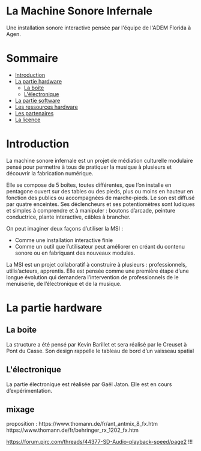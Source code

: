 # La Machine Sonore Infernale
Une installation sonore interactive pensée par l'équipe de l'ADEM Florida à Agen.
# Sommaire
* <a href="#intro">Introduction</a>
* <a href="#hardware">La partie hardware</a>
  + <a href="#bois">La boite</a>
  + <a href="#electro">L'électronique</a>
* <a href="#software">La partie software</a>
* <a href="#ressources">Les ressources hardware</a>
* <a href="#partenaires">Les partenaires</a>
* <a href="#licence">La licence</a>
<h1 id="intro">Introduction</h1>
La machine sonore infernale est un projet de médiation culturelle modulaire pensé pour permettre à tous de pratiquer la musique à plusieurs et découvrir la fabrication numérique.

Elle se compose de 5 boîtes, toutes différentes, que l’on installe en pentagone ouvert sur des tables ou des pieds, plus ou moins en hauteur en fonction des publics ou accompagnées de marche-pieds. Le son est diffusé par quatre enceintes. Ses déclencheurs et ses potentiomètres sont ludiques et simples à comprendre et à manipuler : boutons d’arcade, peinture conductrice, plante interactive, câbles à brancher.

On peut imaginer deux façons d’utiliser la MSI :
* Comme une installation interactive finie
* Comme un outil que l’utilisateur peut améliorer en créant du contenu sonore ou en fabriquant des nouveaux modules.

La MSI est un projet collaboratif à construire à plusieurs : professionnels, utilis’acteurs, apprentis. Elle est pensée comme une première étape d’une longue évolution qui demandera l’intervention de professionnels de le menuiserie, de l’électronique et de la musique.  
<h1 id="hardware">La partie hardware</h1>
<h2 id="bois">La boite</h2>
La structure a été pensé par Kevin Barillet et sera réalisé par le Creuset à Pont du Casse.
Son design rappelle le tableau de bord d’un vaisseau spatial
<h2 id="electro">L'électronique</h2>
La partie électronique est réalisée par Gaël Jaton. Elle est en cours d’expérimentation.  
  
<h2 id="mix">mixage</h2>   
proposition :  
https://www.thomann.de/fr/ant_antmix_8_fx.htm  
https://www.thomann.de/fr/behringer_rx_1202_fx.htm  
  
https://forum.pjrc.com/threads/44377-SD-Audio-playback-speed/page2 !!!  


